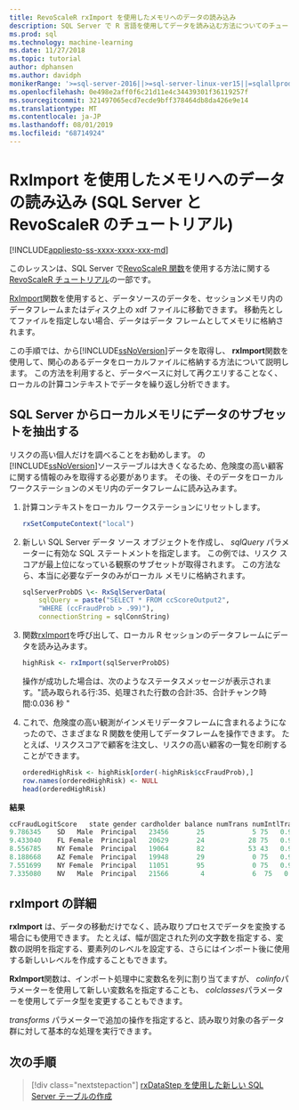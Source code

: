 ```yaml
---
title: RevoScaleR rxImport を使用したメモリへのデータの読み込み
description: SQL Server で R 言語を使用してデータを読み込む方法についてのチュートリアルチュートリアルです。
ms.prod: sql
ms.technology: machine-learning
ms.date: 11/27/2018
ms.topic: tutorial
author: dphansen
ms.author: davidph
monikerRange: '>=sql-server-2016||>=sql-server-linux-ver15||=sqlallproducts-allversions'
ms.openlocfilehash: 0e498e2aff0f6c21d11e4c34439301f36119257f
ms.sourcegitcommit: 321497065ecd7ecde9bff378464db8da426e9e14
ms.translationtype: MT
ms.contentlocale: ja-JP
ms.lasthandoff: 08/01/2019
ms.locfileid: "68714924"
---
```

# <a name="load-data-into-memory-using-rximport-sql-server-and-revoscaler-tutorial"></a>RxImport を使用したメモリへのデータの読み込み (SQL Server と RevoScaleR のチュートリアル)
[!INCLUDE[appliesto-ss-xxxx-xxxx-xxx-md](../../includes/appliesto-ss-xxxx-xxxx-xxx-md.md)]

このレッスンは、SQL Server で[RevoScaleR 関数](https://docs.microsoft.com/machine-learning-server/r-reference/revoscaler/revoscaler)を使用する方法に関する[RevoScaleR チュートリアル](deepdive-data-science-deep-dive-using-the-revoscaler-packages.md)の一部です。

[RxImport](https://docs.microsoft.com/machine-learning-server/r-reference/revoscaler/rximport)関数を使用すると、データソースのデータを、セッションメモリ内のデータフレームまたはディスク上の xdf ファイルに移動できます。 移動先としてファイルを指定しない場合、データはデータ フレームとしてメモリに格納されます。

この手順では、から[!INCLUDE[ssNoVersion](../../includes/ssnoversion-md.md)]データを取得し、 **rxImport**関数を使用して、関心のあるデータをローカルファイルに格納する方法について説明します。 この方法を利用すると、データベースに対して再クエリすることなく、ローカルの計算コンテキストでデータを繰り返し分析できます。

## <a name="extract-a-subset-of-data-from-sql-server-to-local-memory"></a>SQL Server からローカルメモリにデータのサブセットを抽出する

リスクの高い個人だけを調べることをお勧めします。 の[!INCLUDE[ssNoVersion](../../includes/ssnoversion-md.md)]ソーステーブルは大きくなるため、危険度の高い顧客に関する情報のみを取得する必要があります。 その後、そのデータをローカルワークステーションのメモリ内のデータフレームに読み込みます。

1. 計算コンテキストをローカル ワークステーションにリセットします。

    ```R
    rxSetComputeContext("local")
    ```

2. 新しい SQL Server データ ソース オブジェクトを作成し、 *sqlQuery* パラメーターに有効な SQL ステートメントを指定します。 この例では、リスク スコアが最上位になっている観察のサブセットが取得されます。 この方法なら、本当に必要なデータのみがローカル メモリに格納されます。

    ```R
    sqlServerProbDS \<- RxSqlServerData(
        sqlQuery = paste("SELECT * FROM ccScoreOutput2",
        "WHERE (ccFraudProb > .99)"),
        connectionString = sqlConnString)
    ```

3. 関数[rxImport](https://docs.microsoft.com/machine-learning-server/r-reference/revoscaler/rximport)を呼び出して、ローカル R セッションのデータフレームにデータを読み込みます。

    ```R
    highRisk <- rxImport(sqlServerProbDS)
    ```

    操作が成功した場合は、次のようなステータスメッセージが表示されます。"読み取られる行:35、処理された行数の合計:35、合計チャンク時間:0.036 秒 "

4. これで、危険度の高い観測がインメモリデータフレームに含まれるようになったので、さまざまな R 関数を使用してデータフレームを操作できます。 たとえば、リスクスコアで顧客を注文し、リスクの高い顧客の一覧を印刷することができます。

    ```R
    orderedHighRisk <- highRisk[order(-highRisk$ccFraudProb),]
    row.names(orderedHighRisk) <- NULL
    head(orderedHighRisk)
    ```

**結果**

```R
ccFraudLogitScore   state gender cardholder balance numTrans numIntlTrans creditLine ccFraudProb1
9.786345    SD   Male  Principal   23456       25            5 75   0.99994382
9.433040    FL Female  Principal   20629       24           28 75   0.99992003
8.556785    NY Female  Principal   19064       82           53 43   0.99980784
8.188668    AZ Female  Principal   19948       29            0 75   0.99972235
7.551699    NY Female  Principal   11051       95            0 75   0.99947516
7.335080    NV   Male  Principal   21566        4            6  75   0.9993482
```

## <a name="more-about-rximport"></a>rxImport の詳細

**rxImport** は、データの移動だけでなく、読み取りプロセスでデータを変換する場合にも使用できます。 たとえば、幅が固定された列の文字数を指定する、変数の説明を指定する、要素列のレベルを設定する、さらにはインポート後に使用する新しいレベルを作成することもできます。

**RxImport**関数は、インポート処理中に変数名を列に割り当てますが、 *colinfo*パラメーターを使用して新しい変数名を指定することも、 *colclasses*パラメーターを使用してデータ型を変更することもできます。

*transforms* パラメーターで追加の操作を指定すると、読み取り対象の各データ群に対して基本的な処理を実行できます。

## <a name="next-steps"></a>次の手順

> [!div class="nextstepaction"]
> [rxDataStep を使用した新しい SQL Server テーブルの作成](../../advanced-analytics/tutorials/deepdive-move-data-between-sql-server-and-xdf-file.md)
